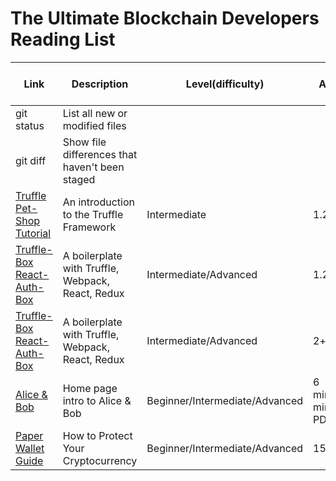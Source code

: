 # The Ultimate Blockchain Developers Reading List

| Link | Description | Level(difficulty) | Audience | Time To Read
| --- | --- | --- | --- | --- |
| git status | List all new or modified files |
| git diff | Show file differences that haven't been staged |
| [Truffle Pet-Shop Tutorial](http://truffleframework.com/tutorials/pet-shop) | An introduction to the Truffle Framework | Intermediate | 1.25 hours |
| [Truffle-Box React-Auth-Box](https://github.com/truffle-box/react-auth-box) | A boilerplate with Truffle, Webpack, React, Redux | Intermediate/Advanced | 1.25 hours |
| [Truffle-Box React-Auth-Box](https://github.com/truffle-box/react-auth-box) | A boilerplate with Truffle, Webpack, React, Redux | Intermediate/Advanced | 2+ hours |
| [Alice & Bob](http://cryptocouple.com/) | Home page intro to Alice & Bob | Beginner/Intermediate/Advanced | 6 min(site)/30 min(full text PDF) |
| [Paper Wallet Guide](https://blockgeeks.com/guides/paper-wallet-guide/) | How to Protect Your Cryptocurrency | Beginner/Intermediate/Advanced | 15 min |




